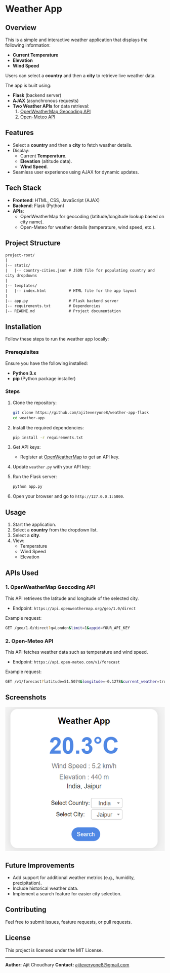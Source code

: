 # Weather App

## Overview
This is a simple and interactive weather application that displays the following information:
- **Current Temperature**
- **Elevation**
- **Wind Speed**

Users can select a **country** and then a **city** to retrieve live weather data.

The app is built using:
- **Flask** (backend server)
- **AJAX** (asynchronous requests)
- **Two Weather APIs** for data retrieval:
  1. [OpenWeatherMap Geocoding API](https://api.openweathermap.org/geo/1.0/direct)
  2. [Open-Meteo API](https://api.open-meteo.com/v1/forecast)

## Features
- Select a **country** and then a **city** to fetch weather details.
- Display:
  - Current **Temperature**.
  - **Elevation** (altitude data).
  - **Wind Speed**.
- Seamless user experience using AJAX for dynamic updates.

## Tech Stack
- **Frontend**: HTML, CSS, JavaScript (AJAX)
- **Backend**: Flask (Python)
- **APIs**:
  - OpenWeatherMap for geocoding (latitude/longitude lookup based on city name).
  - Open-Meteo for weather details (temperature, wind speed, etc.).

## Project Structure
```
project-root/
|
|-- static/
|   |-- country-cities.json # JSON file for populating country and city dropdowns
|
|-- templates/
|   |-- index.html          # HTML file for the app layout
|
|-- app.py                  # Flask backend server
|-- requirements.txt        # Dependencies
|-- README.md               # Project documentation
```

## Installation
Follow these steps to run the weather app locally:

### Prerequisites
Ensure you have the following installed:
- **Python 3.x**
- **pip** (Python package installer)

### Steps
1. Clone the repository:
   ```bash
   git clone https://github.com/ajiteveryone8/weather-app-flask
   cd weather-app
   ```

2. Install the required dependencies:
   ```bash
   pip install -r requirements.txt
   ```

3. Get API keys:
   - Register at [OpenWeatherMap](https://openweathermap.org/) to get an API key.

4. Update `weather.py` with your API key:
   
5. Run the Flask server:
   ```bash
   python app.py
   ```

6. Open your browser and go to `http://127.0.0.1:5000`.

## Usage
1. Start the application.
2. Select a **country** from the dropdown list.
3. Select a **city**.
4. View:
   - Temperature
   - Wind Speed
   - Elevation

## APIs Used
### 1. OpenWeatherMap Geocoding API
This API retrieves the latitude and longitude of the selected city.
- Endpoint: `https://api.openweathermap.org/geo/1.0/direct`

Example request:
```bash
GET /geo/1.0/direct?q=London&limit=1&appid=YOUR_API_KEY
```

### 2. Open-Meteo API
This API fetches weather data such as temperature and wind speed.
- Endpoint: `https://api.open-meteo.com/v1/forecast`

Example request:
```bash
GET /v1/forecast?latitude=51.5074&longitude=-0.1278&current_weather=true
```

## Screenshots
![Weather App Screenshot](screenshots/screenshot.png)

## Future Improvements
- Add support for additional weather metrics (e.g., humidity, precipitation).
- Include historical weather data.
- Implement a search feature for easier city selection.

## Contributing
Feel free to submit issues, feature requests, or pull requests.

## License
This project is licensed under the MIT License.

---
**Author:** Ajit Choudhary
**Contact:** ajiteveryone8@gmail.com
